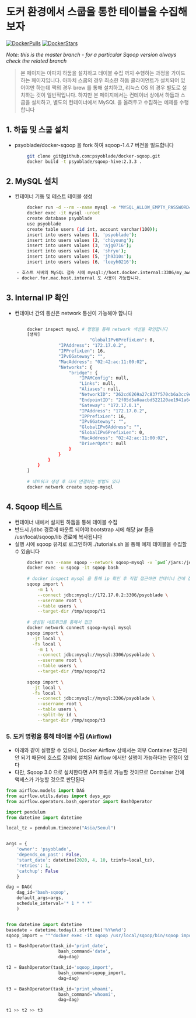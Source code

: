 # 도커 환경에서 스쿱을 통한 테이블을 수집해 보자
[![DockerPulls](https://img.shields.io/docker/pulls/dvoros/sqoop.svg)](https://registry.hub.docker.com/u/dvoros/sqoop/)
[![DockerStars](https://img.shields.io/docker/stars/dvoros/sqoop.svg)](https://registry.hub.docker.com/u/dvoros/sqoop/)

_Note: this is the master branch - for a particular Sqoop version always check the related branch_

> 본 페이지는 아파치 하둡을 설치하고 테이블 수집 까지 수행하는 과정을 가이드 하는 페이지입니다. 아파치 스쿱의 경우 최소한 하둡 클라이언트가 설치되어 있어야만 하는데 맥의 경우 brew 를 통해 설치하고, 리눅스 OS 의 경우 별도로 설치하는 것이 일반적입니다.
> 하지만 본 페이지에서는 컨테이너 상에서 하둡과 스쿱을 설치하고, 별도의 컨테이너에서 MySQL 을 올려두고 수집하는 예제를 수행합니다

## 1. 하둡 및 스쿱 설치
* psyoblade/docker-sqoop 을 fork 하여 sqoop-1.4.7 버전을 빌드합니다
```bash
        git clone git@github.com:psyoblade/docker-sqoop.git
        docker build -t psyoblade/sqoop-hive:2.3.3 .
```

## 2. MySQL 설치
* 컨테이너 기동 및 테스트 테이블 생성
```bash
        docker run -d --rm --name mysql -e "MYSQL_ALLOW_EMPTY_PASSWORD=yes" -v `pwd`/data/mysql:/var/lib/mysql -it mysql 
        docker exec -it mysql -uroot
        create database psyoblade
        use psyoblade
        create table users (id int, account varchar(100));
        insert into users values (1, 'psyoblade');
        insert into users values (2, 'chiyoung');
        insert into users values (3, 'ajg0716');
        insert into users values (4, 'shryu');
        insert into users values (5, 'jh9310s');
        insert into users values (6, 'leeyh0216');

    - 호스트 서버의 MySQL 접속 시에 mysql://host.docker.internal:3306/my_awesome_database 와 같이 접근이 가능합니다
    - docker.for.mac.host.internal 도 사용이 가능합니다.
```


## 3. Internal IP 확인
* 컨테이너 간의 통신은 network 통신이 가능해야 합니다
```bash

        docker inspect mysql # 명령을 통해 network 섹션을 확인합니다
        [생략]
        						"GlobalIPv6PrefixLen": 0,
                    "IPAddress": "172.17.0.2",
                    "IPPrefixLen": 16,
                    "IPv6Gateway": "",
                    "MacAddress": "02:42:ac:11:00:02",
                    "Networks": {
                        "bridge": {
                            "IPAMConfig": null,
                            "Links": null,
                            "Aliases": null,
                            "NetworkID": "262cd6269a27c837f570cb6a3cc9ed665527e459b43acd0442d6ddd9e60f08e0",
                            "EndpointID": "2f05d5a0aacbd522120ae1941a6453bd960d81f6e8bf3fd9735a15f3c66e1f81",
                            "Gateway": "172.17.0.1",
                            "IPAddress": "172.17.0.2",
                            "IPPrefixLen": 16,
                            "IPv6Gateway": "",
                            "GlobalIPv6Address": "",
                            "GlobalIPv6PrefixLen": 0,
                            "MacAddress": "02:42:ac:11:00:02",
                            "DriverOpts": null
                        }
                    }
                }
            }
        ]
        
        # 네트워크 생성 후 다시 연결하는 방법도 있다
        docker network create sqoop-mysql
```


## 4. Sqoop 테스트
* 컨테이너 내에서 설치된 하둡을 통해 테이블 수집
* 반드시 /jdbc 경로에 마운트 되어야 bootstrap 시에 해당 jar 들을 /usr/local/sqoop/lib 경로에 복사됩니다
* 실행 시에 sqoop 유저로 로그인하여 ./tutorials.sh 을 통해 예제 테이블을 수집할 수 있습니다
```bash
        docker run --name sqoop --network sqoop-mysql -v `pwd`/jars:/jdbc -dit psyoblade/sqoop-hive:2.3.3
        docker exec -u sqoop -it sqoop bash
        
        # docker inspect mysql 을 통해 ip 확인 후 직접 접근하면 컨테이너 간에 접근이 가능합니다
        sqoop import \
        	-m 1 \
        	--connect jdbc:mysql://172.17.0.2:3306/psyoblade \
            --username root \
            --table users \
        	--target-dir /tmp/sqoop/t1
        
        # 생성된 네트워크를 통해서 접근
        docker network connect sqoop-mysql mysql
        sqoop import \
          -jt local \
          -fs local \
        	-m 1 \
        	--connect jdbc:mysql://mysql:3306/psyoblade \
        	--username root \
        	--table users \
        	--target-dir /tmp/sqoop/t2
        
        sqoop import \
          -jt local \
          -fs local \
        	--connect jdbc:mysql://mysql:3306/psyoblade \
        	--username root \
        	--table users \
            --split-by id \
        	--target-dir /tmp/sqoop/t3
```

### 5. 도커 명령을 통해 테이블 수집 (Airflow)
* 아래와 같이 실행할 수 있으나, Docker Airflow 상에서는 외부 Container 접근이 안 되기 때문에 호스트 장비에 설치된 Airflow 에서만 실행이 가능하다는 단점이 있다
* 다만, Sqoop 3.0 으로 설치한다면 API 호출로 가능할 것이므로 Container 간에 액세스가 가능할 것으로 판단된다
```python
from airflow.models import DAG
from airflow.utils.dates import days_ago
from airflow.operators.bash_operator import BashOperator

import pendulum
from datetime import datetime

local_tz = pendulum.timezone("Asia/Seoul")


args = {
    'owner': 'psyoblade',
    'depends_on_past': False,
    'start_date': datetime(2020, 4, 10, tzinfo=local_tz),
    'retries': 1,
    'catchup': False
    }

dag = DAG(
    dag_id='bash-sqoop',
    default_args=args,
    schedule_interval='* 1 * * *'
    )


from datetime import datetime
basedate = datetime.today().strftime('%Y%m%d')
sqoop_import = """docker exec -it sqoop /usr/local/sqoop/bin/sqoop import -fs local -jt local -m 1 --driver com.mysql.jdbc.Driver --connect jdbc:mysql://mysql:3306/psyoblade --table users --target-dir /usr/local/sqoop/ target/%s/users --username root""" % basedate

t1 = BashOperator(task_id='print_date',
                    bash_command='date',
                    dag=dag)

t2 = BashOperator(task_id='sqoop_import',
                    bash_command=sqoop_import,
                    dag=dag)

t3 = BashOperator(task_id='print_whoami',
                    bash_command='whoami',
                    dag=dag)

t1 >> t2 >> t3
```

